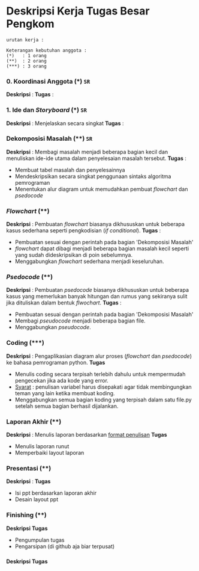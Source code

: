 # Deskripsi Kerja Tugas Besar Pengkom
`urutan kerja : `

```
Keterangan kebutuhan anggota : 
(*)   : 1 orang
(**)  : 2 orang
(***) : 3 orang
```
### 0. Koordinasi Anggota (*) `SR`
**Deskripsi** :
**Tugas** :

### 1. Ide dan *Storyboard* (*) `SR`
**Deskripsi** : Menjelaskan secara singkat 
**Tugas** : 

### Dekomposisi Masalah (**) `SR`
**Deskripsi** : Membagi masalah menjadi beberapa bagian kecil dan menuliskan ide-ide utama dalam penyelesaian masalah tersebut.
**Tugas** : 
- Membuat tabel masalah dan penyelesainnya
- Mendeskripsikan secara singkat penggunaan sintaks algoritma pemrograman
- Menentukan alur diagram untuk memudahkan pembuat *flowchart* dan *psedocode*

### *Flowchart* (**)
**Deskripsi** : Pembuatan *flowchart* biasanya dikhususkan untuk beberapa kasus sederhana seperti pengkodisian (*if conditional*).
**Tugas** : 
- Pembuatan sesuai dengan perintah pada bagian 'Dekomposisi Masalah'
- *flowchart* dapat dibagi menjadi beberapa bagian masalah kecil seperti yang sudah dideskripsikan di poin sebelumnya. 
- Menggabungkan *flowchart* sederhana menjadi keseluruhan.

### *Psedocode* (**)
**Deskripsi** : Pembuatan *psedocode* biasanya dikhususkan untuk beberapa kasus yang memerlukan banyak hitungan dan rumus yang sekiranya sulit jika dituliskan dalam bentuk *flwochart*. 
**Tugas** :
- Pembuatan sesuai dengan perintah pada bagian 'Dekomposisi Masalah'
- Membagi *pseudocode* menjadi beberapa bagian file.
- Menggabungkan *pseudocode*.

### Coding (***)
**Deskripsi** : Pengaplikasian diagram alur proses (*flowchart* dan *psedocode*) ke bahasa pemrograman python.
**Tugas**
- Menulis coding secara terpisah terlebih dahulu untuk mempermudah pengecekan jika ada kode yang error.
- [Syarat]() : penulisan variabel harus disepakati agar tidak membingungkan teman yang lain ketika membuat koding.
- Menggabungkan semua bagian koding yang terpisah dalam satu file.py setelah semua bagian berhasil dijalankan.

### Laporan Akhir (**)
**Deskripsi** : Menulis laporan berdasarkan [format penulisan](https://github.com/dinagoethe/pengkom/blob/main/tb/desc.md)
**Tugas**
- Menulis laporan runut
- Memperbaiki layout laporan 

### Presentasi (**)
**Deskripsi** : 
**Tugas**
- Isi ppt berdasarkan laporan akhir
- Desain layout ppt

### Finishing (**)
**Deskripsi**
**Tugas**
- Pengumpulan tugas
- Pengarsipan (di github aja biar terpusat)

### 
**Deskripsi**
**Tugas**


